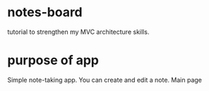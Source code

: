 # notes-board
tutorial to strengthen my MVC architecture skills. 

# purpose of app
Simple note-taking app. You can create and edit a note. Main page 
